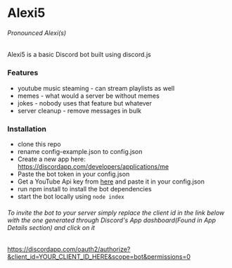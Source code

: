 # Alexi5
###### Pronounced Alexi(s)

Alexi5 is a basic Discord bot built using discord.js

### Features
* youtube music steaming - can stream playlists as well
* memes - what would a server be without memes
* jokes  - nobody uses that feature but whatever
* server cleanup - remove messages in bulk

### Installation
* clone this repo
* rename config-example.json to config.json
* Create a new app here: https://discordapp.com/developers/applications/me
* Paste the bot token in your config.json
* Get a YouTube Api key from [here](https://console.developers.google.com/apis/credentials?project=_) and paste it in your config.json
* run npm install to install the bot dependencies
* start the bot locally using `node index`

###### To invite the bot to your server simply replace the client id in the link below with the one generated through Discord's App dashboard(Found in App Details section) and click on it

https://discordapp.com/oauth2/authorize?&client_id=YOUR_CLIENT_ID_HERE&scope=bot&permissions=0